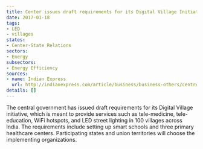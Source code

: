 ```yaml
---
title: Center issues draft requirements for its Digital Village Initiative
date: 2017-01-18
tags:
- LED
- villages
states:
- Center-State Relations
sectors:
- Energy
subsectors:
- Energy Efficiency
sources:
- name: Indian Express
  url: http://indianexpress.com/article/business/business-others/centre-issues-draft-requirements-under-digital-village-initiative-4476302/
details: []
---
```


The central government has issued draft requirements for its Digital Village initiative, which is meant to provide services such as tele-medicine, tele-education, WiFi hotspots, and LED street lighting in 100 villages across India. The requirements include setting up smart schools and three primary healthcare centers. Participating states and union territories will choose the implementing organizations.
